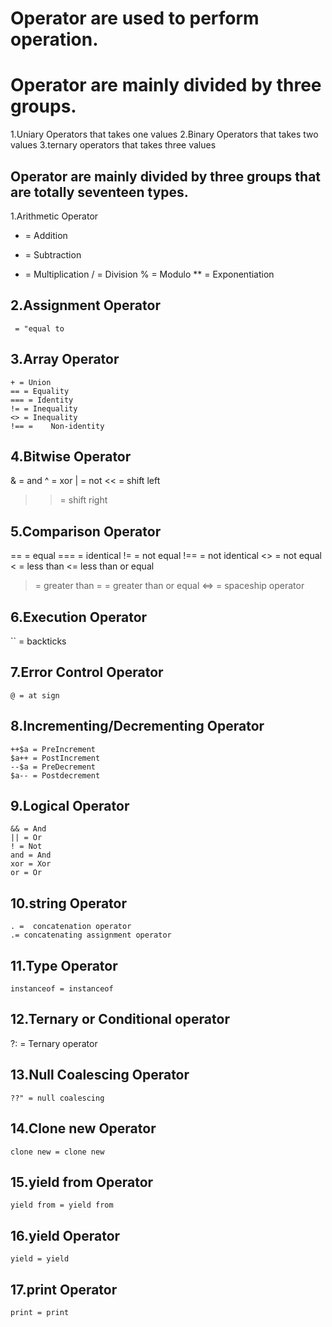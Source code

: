 # Operator are used to perform operation.

# Operator are mainly divided by three groups.
1.Uniary Operators that takes one values
2.Binary Operators that takes two values
3.ternary operators that takes three values

## Operator are mainly divided by three groups that are totally seventeen types.
1.Arithmetic Operator
+ = Addition
- = Subtraction
* = Multiplication
/ = Division
% = Modulo
** = Exponentiation

## 2.Assignment Operator
     = "equal to

## 3.Array Operator
    + = Union
    == = Equality
    === = Identity
    != = Inequality
    <> = Inequality
    !== =    Non-identity

## 4.Bitwise Operator
& = and
^ = xor
| = not
<< = shift left
>> = shift right

## 5.Comparison Operator
==  = equal
=== = identical
!=  = not equal
!== = not identical
<>  = not equal
< = less than
<= less than or equal
> = greater than
>= = greater than or equal
<=> = spaceship operator

## 6.Execution Operator
`` = backticks 

## 7.Error Control Operator
    @ = at sign

## 8.Incrementing/Decrementing Operator
    ++$a = PreIncrement
    $a++ = PostIncrement
    --$a = PreDecrement
    $a-- = Postdecrement

## 9.Logical Operator
    && = And
    || = Or
    ! = Not
    and = And
    xor = Xor
    or = Or

## 10.string Operator
    . =  concatenation operator
    .= concatenating assignment operator

## 11.Type Operator
    instanceof = instanceof

## 12.Ternary or Conditional operator
   ?: = Ternary operator

## 13.Null Coalescing Operator
    ??" = null coalescing

## 14.Clone new Operator
    clone new = clone new

## 15.yield from Operator

    yield from = yield from

## 16.yield Operator
    yield = yield

## 17.print Operator
    print = print